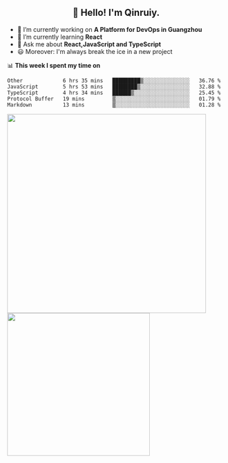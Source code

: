 <h2 align="center">👋 Hello! I'm Qinruiy.</h2>


- 🔭 I’m currently working on **A Platform for DevOps in Guangzhou**
- 🌱 I’m currently learning **React**
- 💬 Ask me about **React,JavaScript and TypeScript**
- 😃 Moreover: I'm always break the ice in a new project

📊 **This week I spent my time on**

<!--START_SECTION:waka-->
```text
Other             6 hrs 35 mins   █████████▒░░░░░░░░░░░░░░░   36.76 % 
JavaScript        5 hrs 53 mins   ████████▒░░░░░░░░░░░░░░░░   32.88 % 
TypeScript        4 hrs 34 mins   ██████▒░░░░░░░░░░░░░░░░░░   25.45 % 
Protocol Buffer   19 mins         ▒░░░░░░░░░░░░░░░░░░░░░░░░   01.79 % 
Markdown          13 mins         ▒░░░░░░░░░░░░░░░░░░░░░░░░   01.28 % 
```
<!--END_SECTION:waka-->

<p>
<img align="left" width="460" src="https://github-readme-stats.vercel.app/api?username=Qinruiy&custom_title=Qrinruiy's Github Stats&theme=graywhite&hide_border=true"/> <img align="left" width="330" src="https://github-readme-stats.vercel.app/api/top-langs/?username=Qinruiy&layout=compact&theme=graywhite&hide_border=true"/>
</p>
